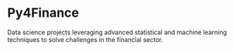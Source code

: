 # Py4Finance

Data science projects leveraging advanced statistical and machine learning techniques to solve challenges in the financial sector.

